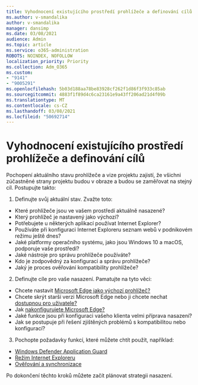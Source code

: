```yaml
---
title: Vyhodnocení existujícího prostředí prohlížeče a definování cílů
ms.author: v-smandalika
author: v-smandalika
manager: dansimp
ms.date: 03/08/2021
audience: Admin
ms.topic: article
ms.service: o365-administration
ROBOTS: NOINDEX, NOFOLLOW
localization_priority: Priority
ms.collection: Adm_O365
ms.custom:
- "9141"
- "9005291"
ms.openlocfilehash: 5b03d188aa78be83928cf262f1d86f3f933c85ab
ms.sourcegitcommit: 4883f1f89d4c6ca23161e9a43ff206ad21d4f09b
ms.translationtype: MT
ms.contentlocale: cs-CZ
ms.lasthandoff: 03/08/2021
ms.locfileid: "50692714"
---
```

# <a name="evaluate-your-existing-browser-environment-and-define-goals"></a>Vyhodnocení existujícího prostředí prohlížeče a definování cílů

Pochopení aktuálního stavu prohlížeče a vize projektu zajistí, že všichni zúčastněné strany projektu budou v obraze a budou se zaměřovat na stejný cíl. Postupujte takto:

1. Definujte svůj aktuální stav. Zvažte toto:
- Které prohlížeče jsou ve vašem prostředí aktuálně nasazené?
- Který prohlížeč je nastavený jako výchozí?
- Potřebujete u některých aplikací používat Internet Explorer?
- Používáte při konfiguraci Internet Exploreru seznam webů v podnikovém režimu ještě dnes?
- Jaké platformy operačního systému, jako jsou Windows 10 a macOS, podporuje vaše prostředí?
- Jaké nástroje pro správu prohlížeče používáte?
- Kdo je zodpovědný za konfiguraci a správu prohlížeče?
- Jaký je proces ověřování kompatibility prohlížeče?
2. Definujte cíle pro vaše nasazení. Pamatujte na tyto věci:
- Chcete nastavit [Microsoft Edge jako výchozí prohlížeč?](https://docs.microsoft.com/DeployEdge/edge-default-browser)
- Chcete skrýt starší verzi Microsoft Edge nebo ji chcete nechat [dostupnou pro uživatele?](https://docs.microsoft.com/DeployEdge/microsoft-edge-sysupdate-access-old-edge)
- Jak [nakonfigurujete Microsoft Edge?](https://docs.microsoft.com/DeployEdge/configure-microsoft-edge)
- Jaké funkce jsou při konfiguraci vašeho klienta velmi příprava nasazení?
- Jak se postupuje při řešení zjištěných problémů s kompatibilitou nebo konfigurací?
3. Pochopte požadavky funkcí, které můžete chtít použít, například:
- [Windows Defender Application Guard](https://docs.microsoft.com/windows/security/threat-protection/microsoft-defender-application-guard/reqs-md-app-guard)
- [Režim Internet Exploreru](https://docs.microsoft.com/DeployEdge/edge-ie-mode)
- [Ověřování a synchronizace](https://docs.microsoft.com/DeployEdge/microsoft-edge-security-identity)

Po dokončení těchto kroků můžete začít plánovat strategii nasazení.

